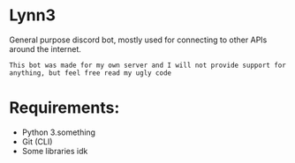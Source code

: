 # Lynn3

General purpose discord bot, mostly used for connecting to other APIs around the internet.

`This bot was made for my own server and I will not provide support for anything, but feel free read my ugly code`

# Requirements:
* Python 3.something
* Git (CLI)
* Some libraries idk
